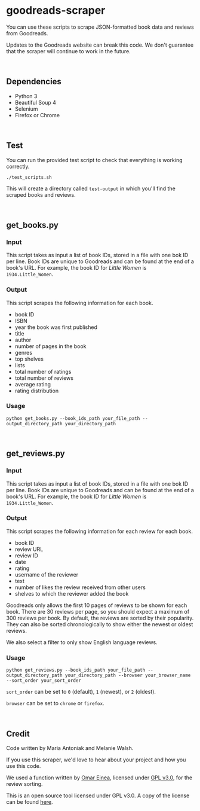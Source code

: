# goodreads-scraper

You can use these scripts to scrape JSON-formatted book data and reviews from Goodreads.

Updates to the Goodreads website can break this code. We don't guarantee that the scraper will continue to work in the future.

<br>

## Dependencies

- Python 3
- Beautiful Soup 4
- Selenium
- Firefox or Chrome

<br>

## Test

You can run the provided test script to check that everything is working correctly.

`./test_scripts.sh`

This will create a directory called `test-output` in which you'll find the scraped books and reviews.

<br>

## get_books.py

### Input

This script takes as input a list of book IDs, stored in a file with one bok ID per line. Book IDs are unique to Goodreads and can be found at the end of a book's URL. For example, the book ID for *Little Women* is `1934.Little_Women`. 

### Output

This script scrapes the following information for each book.
- book ID
- ISBN
- year the book was first published
- title
- author
- number of pages in the book
- genres
- top shelves
- lists
- total number of ratings
- total number of reviews
- average rating
- rating distribution

### Usage

`python get_books.py --book_ids_path your_file_path --output_directory_path your_directory_path`

<br>

## get_reviews.py

### Input

This script takes as input a list of book IDs, stored in a file with one bok ID per line. Book IDs are unique to Goodreads and can be found at the end of a book's URL. For example, the book ID for *Little Women* is `1934.Little_Women`. 

### Output

This script scrapes the following information for each review for each book.
- book ID
- review URL
- review ID
- date
- rating
- username of the reviewer
- text
- number of likes the review received from other users
- shelves to which the reviewer added the book

Goodreads only allows the first 10 pages of reviews to be shown for each book. There are 30 reviews per page, so you should expect a maximum of 300 reviews per book. By default, the reviews are sorted by their popularity. They can also be sorted chronologically to show either the newest or oldest reviews.

We also select a filter to only show English language reviews. 

### Usage

`python get_reviews.py --book_ids_path your_file_path --output_directory_path your_directory_path --browser your_browser_name --sort_order your_sort_order`

`sort_order` can be set to `0` (default), `1` (newest), or `2` (oldest).

`browser` can be set to `chrome` or `firefox`. 

<br>

## Credit

Code written by Maria Antoniak and Melanie Walsh.

If you use this scraper, we'd love to hear about your project and how you use this code.

We used a function written by [Omar Einea](https://github.com/OmarEinea/GoodReadsScraper), licensed under [GPL v3.0](https://github.com/OmarEinea/GoodReadsScraper/blob/master/LICENSE.md), for the review sorting.

This is an open source tool licensed under GPL v3.0. A copy of the license can be found [here](https://github.com/OmarEinea/GoodReadsScraper/blob/master/LICENSE.md).
